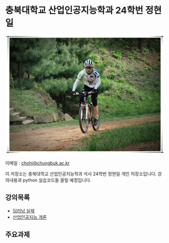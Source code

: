 # 충북대학교 산업인공지능학과 24학번 정현일

![커버이미지](cover.jpg)

이메일 : chohi@chungbuk.ac.kr


이 저장소는 충북대학교 산업인공지능학과 석사 24학번 정현일 개인 저장소입니다.
강의내용과 python 실습코드들 올릴 예정입니다.

## 강의목록
- [딥러닝 실제](/딥러닝%20실제)
- [산업인공지능 개론](/tree/main/산업인공지능%20개론)


## 주요과제

